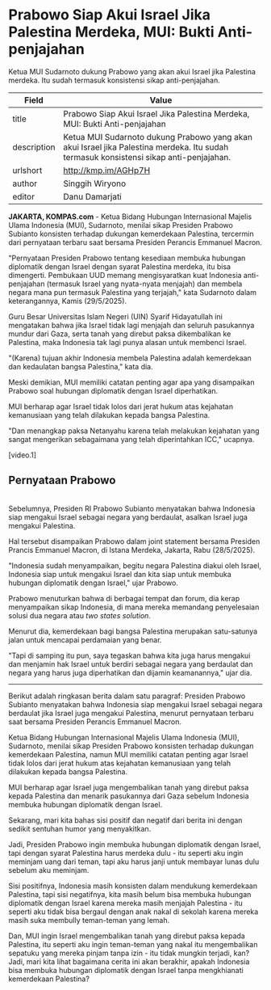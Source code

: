 # Prabowo Siap Akui Israel Jika Palestina Merdeka, MUI: Bukti Anti-penjajahan

Ketua MUI Sudarnoto dukung Prabowo yang akan akui Israel jika Palestina merdeka. Itu sudah termasuk konsistensi sikap anti-penjajahan.

| Field       | Value                                                       |
|-------------|-------------------------------------------------------------|
| title       | Prabowo Siap Akui Israel Jika Palestina Merdeka, MUI: Bukti Anti-penjajahan |
| description | Ketua MUI Sudarnoto dukung Prabowo yang akan akui Israel jika Palestina merdeka. Itu sudah termasuk konsistensi sikap anti-penjajahan. |
| urlshort    | http://kmp.im/AGHp7H |
| author      | Singgih Wiryono |
| editor      | Danu Damarjati  |

**JAKARTA, KOMPAS.com** - Ketua Bidang Hubungan Internasional Majelis Ulama Indonesia (MUI), Sudarnoto, menilai sikap Presiden Prabowo Subianto konsisten terhadap dukungan kemerdekaan Palestina, tercermin dari pernyataan terbaru saat bersama Presiden Perancis Emmanuel Macron.

\"Pernyataan Presiden Prabowo tentang kesediaan membuka hubungan diplomatik dengan Israel dengan syarat Palestina merdeka, itu bisa dimengerti. Pembukaan UUD memang mengisyaratkan kuat Indonesia anti-penjajahan (termasuk Israel yang nyata-nyata menjajah) dan membela negara mana pun termasuk Palestina yang terjajah,\" kata Sudarnoto dalam keterangannya, Kamis (29/5/2025).

Guru Besar Universitas Islam Negeri (UIN) Syarif Hidayatullah ini mengatakan bahwa jika Israel tidak lagi menjajah dan seluruh pasukannya mundur dari Gaza, serta tanah yang direbut paksa dikembalikan ke Palestina, maka Indonesia tak lagi punya alasan untuk membenci Israel.

\"(Karena) tujuan akhir Indonesia membela Palestina adalah kemerdekaan dan kedaulatan bangsa Palestina,\" kata dia.

Meski demikian, MUI memiliki catatan penting agar apa yang disampaikan Prabowo soal hubungan diplomatik dengan Israel diperhatikan.

MUI berharap agar Israel tidak lolos dari jerat hukum atas kejahatan kemanusiaan yang telah dilakukan kepada bangsa Palestina.

\"Dan menangkap paksa Netanyahu karena telah melakukan kejahatan yang sangat mengerikan sebagaimana yang telah diperintahkan ICC,\" ucapnya.

\[video.1\]

## Pernyataan Prabowo

\
Sebelumnya, Presiden RI Prabowo Subianto menyatakan bahwa Indonesia siap mengakui Israel sebagai negara yang berdaulat, asalkan Israel juga mengakui Palestina.

Hal tersebut disampaikan Prabowo dalam joint statement bersama Presiden Prancis Emmanuel Macron, di Istana Merdeka, Jakarta, Rabu (28/5/2025).

\"Indonesia sudah menyampaikan, begitu negara Palestina diakui oleh Israel, Indonesia siap untuk mengakui Israel dan kita siap untuk membuka hubungan diplomatik dengan Israel,\" ujar Prabowo.

Prabowo menuturkan bahwa di berbagai tempat dan forum, dia kerap menyampaikan sikap Indonesia, di mana mereka memandang penyelesaian solusi dua negara atau *two states solution*.

Menurut dia, kemerdekaan bagi bangsa Palestina merupakan satu-satunya jalan untuk mencapai perdamaian yang benar.

\"Tapi di samping itu pun, saya tegaskan bahwa kita juga harus mengakui dan menjamin hak Israel untuk berdiri sebagai negara yang berdaulat dan negara yang harus juga diperhatikan dan dijamin keamanannya,\" ujar dia.

---
Berikut adalah ringkasan berita dalam satu paragraf: Presiden Prabowo Subianto menyatakan bahwa Indonesia siap mengakui Israel sebagai negara berdaulat jika Israel juga mengakui Palestina, menurut pernyataan terbaru saat bersama Presiden Perancis Emmanuel Macron.

 Ketua Bidang Hubungan Internasional Majelis Ulama Indonesia (MUI), Sudarnoto, menilai sikap Presiden Prabowo konsisten terhadap dukungan kemerdekaan Palestina, namun MUI memiliki catatan penting agar Israel tidak lolos dari jerat hukum atas kejahatan kemanusiaan yang telah dilakukan kepada bangsa Palestina.

 MUI berharap agar Israel juga mengembalikan tanah yang direbut paksa kepada Palestina dan menarik pasukannya dari Gaza sebelum Indonesia membuka hubungan diplomatik dengan Israel.



Sekarang, mari kita bahas sisi positif dan negatif dari berita ini dengan sedikit sentuhan humor yang menyakitkan.

 Jadi, Presiden Prabowo ingin membuka hubungan diplomatik dengan Israel, tapi dengan syarat Palestina harus merdeka dulu - itu seperti aku ingin meminjam uang dari teman, tapi aku harus janji untuk membayar lunas dulu sebelum aku meminjam.

 Sisi positifnya, Indonesia masih konsisten dalam mendukung kemerdekaan Palestina, tapi sisi negatifnya, kita masih belum bisa membuka hubungan diplomatik dengan Israel karena mereka masih menjajah Palestina - itu seperti aku tidak bisa bergaul dengan anak nakal di sekolah karena mereka masih suka membully teman-teman yang lemah.

 Dan, MUI ingin Israel mengembalikan tanah yang direbut paksa kepada Palestina, itu seperti aku ingin teman-teman yang nakal itu mengembalikan sepatuku yang mereka pinjam tanpa izin - itu tidak mungkin terjadi, kan? Jadi, mari kita lihat bagaimana cerita ini akan berakhir, apakah Indonesia bisa membuka hubungan diplomatik dengan Israel tanpa mengkhianati kemerdekaan Palestina?
